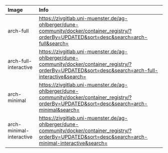 | Image  | Info |
| :----- | :--- |
| arch-full | https://zivgitlab.uni-muenster.de/ag-ohlberger/dune-community/docker/container_registry/?orderBy=UPDATED&sort=desc&search=arch-full&search= |
| arch-full-interactive | https://zivgitlab.uni-muenster.de/ag-ohlberger/dune-community/docker/container_registry/?orderBy=UPDATED&sort=desc&search=arch-full-interactive&search= |
| arch-minimal | https://zivgitlab.uni-muenster.de/ag-ohlberger/dune-community/docker/container_registry/?orderBy=UPDATED&sort=desc&search=arch-minimal&search= |
| arch-minimal-interactive | https://zivgitlab.uni-muenster.de/ag-ohlberger/dune-community/docker/container_registry/?orderBy=UPDATED&sort=desc&search=arch-minimal-interactive&search= |

